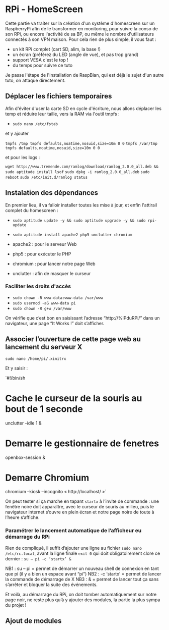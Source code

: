 # RPi - HomeScreen

Cette partie va traiter sur la création d'un système d'homescreen sur un RaspberryPi afin de le transformer en monitoring, pour suivre la conso de son RPi, ou encore l'activité de sa BP, ou même le nombre d'utilisateurs connectés à son VPN maison.
Pour cela rien de plus simple, il vous faut :
- un kit RPi complet (cart SD, alim, la base !)
- un écran (préférez du LED (angle de vue), et pas trop grand)
- support VESA c'est le top !
- du temps pour suivre ce tuto

Je passe l'étape de l'installation de RaspBian, qui est déjà le sujet d'un autre tuto, on attaque directement.

## Déplacer les fichiers temporaires

Afin d'éviter d'user la carte SD en cycle d'écriture, nous allons déplacer les temp et réduire leur taille, vers la RAM via l'outil tmpfs :

- `sudo nano /etc/fstab`

et y ajouter 

`tmpfs /tmp tmpfs defaults,noatime,nosuid,size=10m 0 0`
`tmpfs /var/tmp tmpfs defaults,noatime,nosuid,size=10m 0 0`

et pour les logs :

`wget http://www.tremende.com/ramlog/download/ramlog_2.0.0_all.deb && sudo aptitude install lsof`
`sudo dpkg -i ramlog_2.0.0_all.deb`
`sudo reboot`
`sudo /etc/init.d/ramlog status`

## Instalation des dépendances

En premier lieu, il va falloir installer toutes les mise à jour, et enfin l'attirail complet du homescreen :

- `sudo aptitude update -y && sudo aptitude upgrade -y && sudo rpi-update`

- `sudo aptitude install apache2 php5 unclutter chromium`

- apache2 : pour le serveur Web
- php5 : pour exécuter le PHP
- chromium : pour lancer notre page Web
- unclutter : afin de masquer le curseur

### Faciliter les droits d'accès

- `sudo chown -R www-data:www-data /var/www`
- `sudo usermod -aG www-data pi`
- `sudo chown -R g+w /var/www`

On vérifie que c’est bon en saisissant l’adresse “http://%IPduRPi/” dans un navigateur, une page “It Works !” doit s’afficher.

## Associer l’ouverture de cette page web au lancement du serveur X

`sudo nano /home/pi/.xinitrx`

Et y saisir :

`#!/bin/sh
# Cache le curseur de la souris au bout de 1 seconde
unclutter -idle 1 &
# Demarre le gestionnaire de fenetres
openbox-session &
# Demarre Chromium
chromium –kiosk –incognito « http://localhost/ »`

On peut tester si ça marche en tapant `startx` à l’invite de commande : une fenêtre noire doit apparaître, avec le curseur de souris au milieu, puis le navigateur internet s’ouvre en plein écran et notre page noire de toute à l’heure s’affiche.

### Paramétrer le lancement automatique de l’afficheur eu démarrage du RPi
Rien de compliqué, il suffit d’ajouter une ligne au fichier `sudo nano /etc/rc.local`, avant la ligne finale `exit 0` qui doit obligatoirement clore ce dernier :
`su – pi -c ‘startx’ &`

NB1 : su – pi = permet de démarrer un nouveau shell de connexion en tant que pi (il y a bien un espace avant “pi”)
NB2 : -c ‘startx’ = permet de lancer la commande de démarrage de X
NB3 : & = permet de lancer tout ça sans s’arrêter et bloquer la suite des événements.

Et voilà, au démarrage du RPi, on doit tomber automatiquement sur notre page noir, ne reste plus qu’à y ajouter des modules, la partie la plus sympa du projet !

## Ajout de modules
